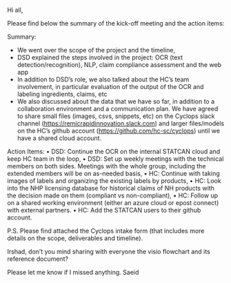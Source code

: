 Hi all,

Please find below the summary of the kick-off meeting and the action items:

Summary:

-	We went over the scope of the project and the timeline,
-	DSD explained the steps involved in the project: OCR (text detection/recognition), NLP, claim compliance assessment and the web app
-	In addition to DSD’s role, we also talked about the HC’s team involvement, in particular evaluation of the output of the OCR and labeling ingredients, claims, etc
-	We also discussed about the data that we have so far, in addition to a collaboration environment and a communication plan. We have agreed to share small files (images, csvs, snippets, etc) on the Cyclops slack channel (https://remicrapidinnovation.slack.com) and larger files/models on the HC’s github account (https://github.com/hc-sc/cyclops) until we have a shared cloud account.

Action Items:
•	DSD: Continue the OCR on the internal STATCAN cloud and keep HC team in the loop,
•	DSD: Set up weekly meetings with the technical members on both sides. Meetings with the whole group, including the extended members will be on as-needed basis,
•	HC: Continue with taking images of labels and organizing the existing labels by products,
•	HC:  Look into the NHP licensing database for historical claims of NH products with the decision made on them (compliant vs non-compliant),
•	HC: Follow up on a shared working environment (either an azure cloud or epost connect) with external partners.
•	HC: Add the STATCAN users to their github account.

P.S. Please find attached the Cyclops intake form (that includes more details on the scope, deliverables and timeline).

Irshad, don’t you mind sharing with everyone the visio flowchart and its reference document?

Please let me know if I missed anything.
Saeid
